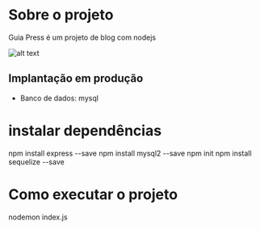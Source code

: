 # Sobre o projeto

Guia Press é um projeto de blog com nodejs 

![alt text](https://i.imgur.com/LzTrY3s.png)


## Implantação em produção
- Banco de dados: mysql

# instalar dependências
npm install express --save
npm install mysql2 --save
npm init
npm install sequelize --save

# Como executar o projeto
nodemon index.js

